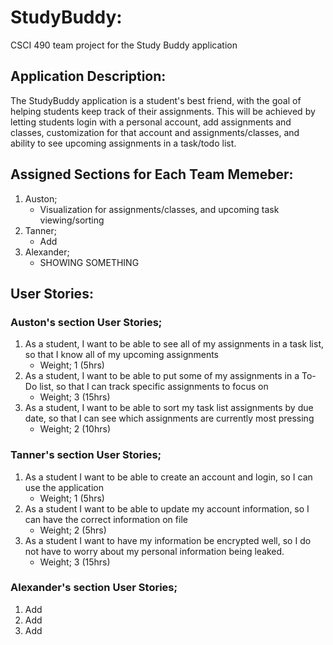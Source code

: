 # StudyBuddy:
CSCI 490 team project for the Study Buddy application

## Application Description:
The StudyBuddy application is a student's best friend, with the goal of helping students keep track of their assignments. This will be achieved by letting students login with a personal account, add assignments and classes, customization for that account and assignments/classes, and ability to see upcoming assignments in a task/todo list.

## Assigned Sections for Each Team Memeber:
1. Auston;
   - Visualization for assignments/classes, and upcoming task viewing/sorting
2. Tanner;
   - Add 
3. Alexander;
   - SHOWING SOMETHING

## User Stories:
### Auston's section User Stories;
1. As a student, I want to be able to see all of my assignments in a task list, so that I know all of my upcoming assignments
   - Weight; 1 (5hrs)
2. As a student, I want to be able to put some of my assignments in a To-Do list, so that I can track specific assignments to focus on
   - Weight; 3 (15hrs)
3. As a student, I want to be able to sort my task list assignments by due date, so that I can see which assignments are currently most pressing
   - Weight; 2 (10hrs)
### Tanner's section User Stories;
1. As a student I want to be able to create an account and login, so I can use the application 
   - Weight; 1 (5hrs)
2. As a student I want to be able to update my account information, so I can have the correct information on file
   - Weight; 2 (5hrs)
3. As a student I want to have my information be encrypted well, so I do not have to worry about my personal information being leaked.
   - Weight; 3 (15hrs)
### Alexander's section User Stories;
1. Add
2. Add
3. Add
